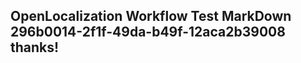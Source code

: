 <properties
ms.topic="hero-topic"
ms.test1="hero-topic"
ms.test2="test"/>

## OpenLocalization Workflow Test MarkDown 296b0014-2f1f-49da-b49f-12aca2b39008 thanks!
